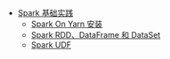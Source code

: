 * [Spark 基础实践]()
    * [Spark On Yarn 安装](../documents/base/SparkOnYarnInstall.md)
    * [Spark RDD、DataFrame 和 DataSet](../documents/base/RDD-DS-DF.md)
    * [Spark UDF](../documents/base/SparkUDF.md)
